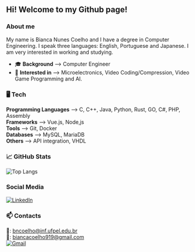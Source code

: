 ## Hi! Welcome to my Github page!

### About me

My name is Bianca Nunes Coelho and I have a degree in Computer Engineering. I speak three languages: English, Portuguese and Japanese. I am very interested in working and studying.

- 🎓 **Background** --> Computer Engineer
- 🐰 **Interested in**  --> Microelectronics, Video Coding/Compression, Video Game Programming and AI.

### 🖥️ Tech

  **Programming Languages** --> C, C++, Java, Python, Rust, GO, C#, PHP, Assembly <br>
  **Frameworks** --> Vue.js, Node,js <br>
  **Tools** --> Git, Docker <br>
  **Databases** --> MySQL, MariaDB <br>
  **Others** --> API integration, VHDL <br>

### 📈 GitHub Stats
![Top Langs](https://github-readme-stats.vercel.app/api/top-langs/?username=BiancaNCoelho&hide_progress=true)

### Social Media
[![LinkedIn](https://img.shields.io/badge/linkedin-%230077B5.svg?style=for-the-badge&logo=linkedin&logoColor=white)](https://www.linkedin.com/in/bianca-nunes-coelho-engineer/)

### 📫 Contacts
  📧: bncoelho@inf.ufpel.edu.br <br>
  📧: biancacoelho919@gmail.com <br>
  [![Gmail](https://img.shields.io/badge/Gmail-D14836?style=for-the-badge&logo=gmail&logoColor=white)](mailto:bncoelho@inf.ufpel.edu.br)
